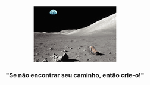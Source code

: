 <div align="center">
  <img height="150" src="assets/dog-moon.gif"  />
</div>

###

<h3 align="center"> "Se não encontrar seu caminho, então crie-o!"</h3>
